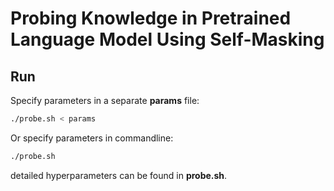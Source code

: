 <!--
 * @Author: your name
 * @Date: 2020-10-31 00:05:34
 * @LastEditTime: 2020-11-04 23:58:05
 * @LastEditors: Please set LastEditors
 * @Description: In User Settings EditUse 
 * @FilePath: /LAMA/README.md
-->
# Probing Knowledge in Pretrained Language Model Using Self-Masking

## Run
Specify parameters in a separate **params** file:
```bash
./probe.sh < params
```

Or specify parameters in commandline:
```bash
./probe.sh
```
detailed hyperparameters can be found in **probe.sh**.